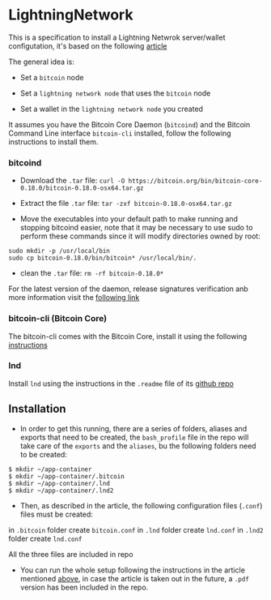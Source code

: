 # LightningNetwork

This is a specification to install a Lightning Netwrok server/wallet configutation, it's based on the following [article](https://medium.com/@bitstein/setting-up-a-bitcoin-lightning-network-test-environment-ab967167594a)

The general idea is:

* Set a `bitcoin` node

* Set a `lightning network node` that uses the `bitcoin` node

* Set a wallet in the `lightning network node` you created

It assumes you have the Bitcoin Core Daemon (`bitcoind`) and the Bitcoin Command Line interface `bitcoin-cli` installed, follow the following instructions to install them.

### bitcoind

* Download the `.tar` file:
`curl -O https://bitcoin.org/bin/bitcoin-core-0.18.0/bitcoin-0.18.0-osx64.tar.gz`

* Extract the file `.tar` file:
`tar -zxf bitcoin-0.18.0-osx64.tar.gz`

* Move the executables into your default path to make running and stopping bitcoind easier, note that it may be necessary to use sudo to perform these commands since it will modify directories owned by root:
```
sudo mkdir -p /usr/local/bin
sudo cp bitcoin-0.18.0/bin/bitcoin* /usr/local/bin/.
```

* clean the `.tar` file:
`rm -rf bitcoin-0.18.0*`


For the latest version of the daemon, release signatures verification anb more information visit the [following link](https://bitcoin.org/en/full-node#osx-daemon)

### bitcoin-cli (Bitcoin Core)

The bitcoin-cli comes with the Bitcoin Core, install it using the following [instructions](https://bitcoin.org/en/full-node#possible-problems)

### lnd

Install `lnd` using the instructions in the `.readme` file of its [github repo](https://github.com/lightningnetwork/lnd/blob/master/docs/INSTALL.md)

## Installation

* In order to get this running, there are a series of folders, aliases and exports that need to be created, the `bash_profile` file in the repo will take care of the `exports` and the `aliases`, bu the following folders need to be created:

```
$ mkdir ~/app-container
$ mkdir ~/app-container/.bitcoin
$ mkdir ~/app-container/.lnd
$ mkdir ~/app-container/.lnd2
```

* Then, as described in the article, the following configuration files (`.conf`) files must be created:

in `.bitcoin` folder create `bitcoin.conf`
in `.lnd` folder create `lnd.conf`
in `.lnd2` folder create `lnd.conf`

All the three files are included in repo

* You can run the whole setup following the instructions in the article mentioned [above](https://medium.com/@bitstein/setting-up-a-bitcoin-lightning-network-test-environment-ab967167594a), in case the article is taken out in the future, a `.pdf` version has been included in the repo. 

